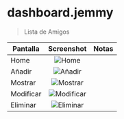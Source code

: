 # dashboard.jemmy

> Lista de Amigos 


| Pantalla     | Screenshot                                    | Notas |
| ------------- |:---------------------------------------------:| -----:|
| Home          | ![Home](https://lh5.googleusercontent.com/p3_Bq39sVP7FlKXS_r-R8r6rZGa9wUUT-LUIdjFKiZKmheirM55tHB5NnVzm2lyl1O9yf9SAp7WF24c=w1366-h643)|       |
| Añadir        | ![Añadir](https://lh3.googleusercontent.com/eVwoY8hTrCDfstV9v-MCoekc2ByXR2TVEzHs3kD1N6tVj2mJoFKKtsmRtFRJdNkeZgnU1GEZlYmEl9o=w1366-h643)|       |
| Mostrar       | ![Mostrar](https://lh3.googleusercontent.com/soqfcerQBwFfrRYr7BT5fcedL3xmbSrYIROOdPxct8flFQc1t-xU_3k9KIMdx6y8S9OF3GHThs11HRQ=w1366-h643)|       |
| Modificar     | ![Modificar](https://lh5.googleusercontent.com/Gpmv5CpdyzbNIeUZI-1Xqq4BnYGeMlkrlF2x-85iHb8VW2lQGmVhbUPLw7wcWfD_mmwD9a2hkYuIjAU=w1366-h643)|       |
| Eliminar      | ![Eliminar](https://lh4.googleusercontent.com/FTyoPufyT8rHeuMeYSQoS02Mx16liBqRt2CsglG3zSdDq03RvlW5oHO9nvDAi2bvq4038aKECOoZuvQ=w1366-h643)|       |


